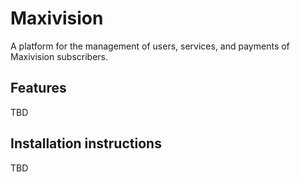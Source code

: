 # Maxivision

A platform for the management of users, services, and payments of Maxivision subscribers.

## Features

TBD

## Installation instructions

TBD
